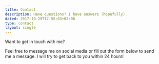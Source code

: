 ```yaml
---
title: Contact
description: Have questions? I have answers (hopefully).
dated: 2017-10-29T17:50:03+02:00
type: contact
layout: single
---
```


<p>Want to get in touch with me?</p> 
<p>Feel free to message me on social media or fill out the form below to send me a message. I will try to get back to you within 24 hours!</p> 